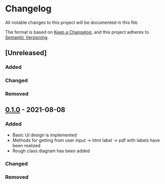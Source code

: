 # Changelog
All notable changes to this project will be documented in this file.

The format is based on [Keep a Changelog](https://keepachangelog.com/en/1.0.0/),
and this project adheres to [Semantic Versioning](https://semver.org/spec/v2.0.0.html).

## [Unreleased]
### Added

### Changed

### Removed

## [0.1.0](https://github.com/drewtchrist/pylabeler/releases/tag/v0.1.0) - 2021-08-08
### Added
* Basic UI design is implemented
* Methods for getting from user input -> html label -> pdf with labels have been realized
* Rough class diagram has been added

### Changed

### Removed